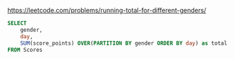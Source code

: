 https://leetcode.com/problems/running-total-for-different-genders/

```sql
SELECT 
    gender, 
    day,
    SUM(score_points) OVER(PARTITION BY gender ORDER BY day) as total
FROM Scores
```
